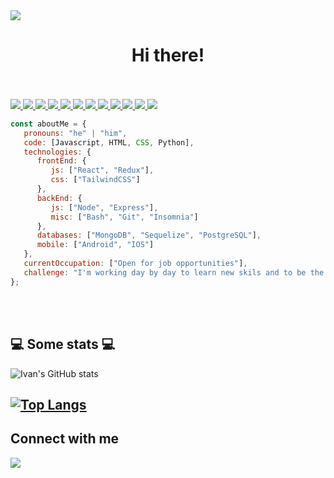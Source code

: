 <img src="https://media.licdn.com/dms/image/D4E16AQE9rVA2Eh8Gyg/profile-displaybackgroundimage-shrink_350_1400/0/1692572333263?e=1698278400&v=beta&t=htzhUkLBFRRL2Mo96gk1uFtaRB4LoR4gndzYHXwRoW8">
<h1 align="center">Hi there!</h1>
</br></br>

<div>
   <a href="https://github.com/ivantrejoc">
      <img src="https://img.shields.io/badge/JavaScript-323330?style=for-the-badge&logo=javascript&logoColor=F7DF1E">
<img src="https://img.shields.io/badge/HTML5-E34F26?style=for-the-badge&logo=html5&logoColor=white">
   <img src="https://img.shields.io/badge/CSS3-1572B6?style=for-the-badge&logo=css3&logoColor=white">
<img src="https://img.shields.io/badge/Python-FFD43B?style=for-the-badge&logo=python&logoColor=blue"> 
 <img src="https://img.shields.io/badge/Sequelize-52B0E7?style=for-the-badge&logo=Sequelize&logoColor=white"> 
   <img src="https://img.shields.io/badge/React-20232A?style=for-the-badge&logo=react&logoColor=61DAFB">
   <img src="https://img.shields.io/badge/Redux-593D88?style=for-the-badge&logo=redux&logoColor=white">
   <img src="https://img.shields.io/badge/npm-CB3837?style=for-the-badge&logo=npm&logoColor=white">
   <img src="https://img.shields.io/badge/Node%20js-339933?style=for-the-badge&logo=nodedotjs&logoColor=white">
   <img src="https://img.shields.io/badge/Express%20js-000000?style=for-the-badge&logo=express&logoColor=white">
   <img src="https://img.shields.io/badge/PostgreSQL-316192?style=for-the-badge&logo=postgresql&logoColor=white">
<img src="https://img.shields.io/badge/MongoDB-4EA94B?style=for-the-badge&logo=mongodb&logoColor=white">
   </a>
</div>

```javascript
const aboutMe = {
   pronouns: "he" | "him",
   code: [Javascript, HTML, CSS, Python],
   technologies: {
      frontEnd: {
         js: ["React", "Redux"],
         css: ["TailwindCSS"]
      },
      backEnd: {      
         js: ["Node", "Express"],         
         misc: ["Bash", "Git", "Insomnia"]
      },
      databases: ["MongoDB", "Sequelize", "PostgreSQL"],
      mobile: ["Android", "IOS"]
   },
   currentOccupation: ["Open for job opportunities"],
   challenge: "I'm working day by day to learn new skils and to be the best programmer",
};
```
</br></br>
<h2>💻 Some stats 💻</h2>

![Ivan's GitHub stats](https://github-readme-stats.vercel.app/api?username=ivantrejoc&show_icons=true&theme=merko)

[![Top Langs](https://github-readme-stats.vercel.app/api/top-langs/?username=ivantrejoc&layout=compact&theme=merko)](https://github.com/anuraghazra/github-readme-stats)
---
<p>
   <h2>Connect with me</h2>
   <a href="https://www.linkedin.com/in/ivanjtrejoc/">
     <img src="https://img.shields.io/badge/LinkedIn-0077B5?style=for-the-badge&logo=linkedin&logoColor=white"> 
   </a>  
</p>
